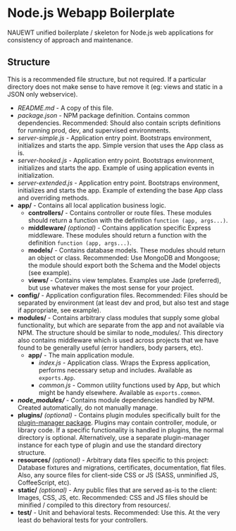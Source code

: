 Node.js Webapp Boilerplate
=================

NAUEWT unified boilerplate / skeleton for Node.js web applications for consistency of approach and maintenance.

Structure
--------

This is a recommended file structure, but not required. If a particular directory does not make sense to have remove it (eg: views and static in a JSON only webservice).

- *README.md* - A copy of this file.
- *package.json* - NPM package definition. Contains common dependencies. Recommended: Should also contain scripts definitions for running prod, dev, and supervised environments.
- *server-simple.js* - Application entry point. Bootstraps environment, initializes and starts the app. Simple version that uses the App class as is.
- *server-hooked.js* - Application entry point. Bootstraps environment, initializes and starts the app. Example of using application events in initialization.
- *server-extended.js* - Application entry point. Bootstraps environment, initializes and starts the app. Example of extending the base App class and overriding methods.
- **app/** - Contains all local application business logic.
    - **controllers/** - Contains controller or route files. These modules should return a function with the definition `function (app, args...)`.
    - **middleware/** *(optional)* - Contains application specific Express middleware. These modules should return a function with the definition `function (app, args...)`.
    - **models/** - Contains database models. These modules should return an object or class. Recommended: Use MongoDB and Mongoose; the module should export both the Schema and the Model objects (see example).
    - **views/** - Contains view templates. Examples use Jade (preferred), but use whatever makes the most sense for your project.
- **config/** - Application configuration files. Recommended: Files should be separated by environment (at least dev and prod, but also test and stage if appropriate, see example).
- **modules/** - Contains arbitrary class modules that supply some global functionality, but which are separate from the app and not available via NPM. The structure should be similar to node_modules/. This directory also contains middleware which is used across projects that we have found to be generally useful (error handlers, body parsers, etc).
    - **app/** - The main application module.
        - *index.js* - Application class. Wraps the Express application, performs necessary setup and includes. Available as `exports.App`.
        - *common.js* - Common utility functions used by App, but which might be handy elsewhere. Available as `exports.common`.
- ***node_modules/*** - Contains module dependencies handled by NPM. Created automatically, do not manually manage.
- **plugins/** *(optional)* - Contains plugin modules specifically built for the [plugin-manager package](https://bitbucket.org/nauewt/plugin-manager "BitBucket"). Plugins may contain controller, module, or library code. If a specific functionality is handled in plugins, the normal directory is optional. Alternatively, use a separate plugin-manager instance for each type of plugin and use the standard directory structure.
- **resources/** *(optional)* - Arbitrary data files specific to this project: Database fixtures and migrations, certificates, documentation, flat files. Also, any source files for client-side CSS or JS (SASS, unminified JS, CoffeeScript, etc).
- **static/** *(optional)* - Any public files that are served as-is to the client: Images, CSS, JS, etc. Recommended: CSS and JS files should be minified / compiled to this directory from resources/.
- **test/** - Unit and behavioral tests. Recommended: Use this. At the very least do behavioral tests for your controllers.